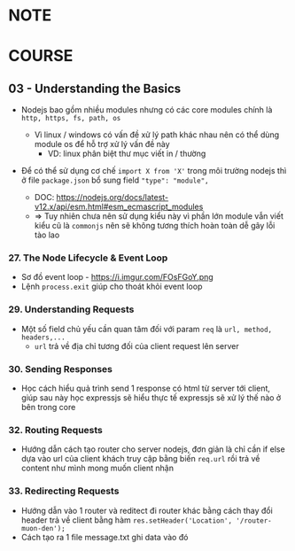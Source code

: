 # NOTE

# COURSE

## 03 - Understanding the Basics

- Nodejs bao gồm nhiều modules nhưng có các core modules chính là `http, https, fs, path, os`
  - Vì linux / windows có vấn đề xử lý path khác nhau nên có thể dùng module os để hỗ trợ xử lý vấn đề này
    - VD: linux phân biệt thư mục viết in / thường 

- Để có thể sử dụng cơ chế `import X from 'X'` trong môi trường nodejs thì ở file `package.json` bổ sung field `"type": "module",`
  - DOC: https://nodejs.org/docs/latest-v12.x/api/esm.html#esm_ecmascript_modules 
  - => Tuy nhiên chưa nên sử dụng kiểu này vì phần lớn module vẫn viết kiểu cũ là `commonjs` nên sẽ không tương thích hoàn toàn dễ gây lỗi tào lao

### 27. The Node Lifecycle & Event Loop

- Sơ đồ event loop - https://i.imgur.com/FOsFGoY.png
- Lệnh `process.exit` giúp cho thoát khỏi event loop

### 29. Understanding Requests

- Một số field chủ yếu cần quan tâm đối với param `req` là `url, method, headers,...`
  - `url` trả về địa chỉ tương đối của client request lên server

### 30. Sending Responses

- Học cách hiểu quả trình send 1 response có html từ server tới client, giúp sau này học expressjs sẽ hiểu thực tế expressjs sẽ xử lý thế nào ở bên trong core

### 32. Routing Requests

- Hướng dẫn cách tạo router cho server nodejs, đơn giản là chỉ cần if else dựa vào url của client khách truy cập bằng biến `req.url` rồi trả về content như mình mong muốn client nhận

### 33. Redirecting Requests

- Hướng dẫn vào 1 router và reditect đi router khác bằng cách thay đổi header trả về client bằng hàm `res.setHeader('Location', '/router-muon-den');`
- Cách tạo ra 1 file message.txt ghi data vào đó